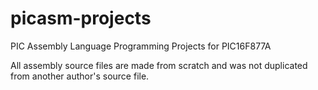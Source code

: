 # picasm-projects
PIC Assembly Language Programming Projects for PIC16F877A

All assembly source files are made from scratch and was not duplicated from another author's source file.

